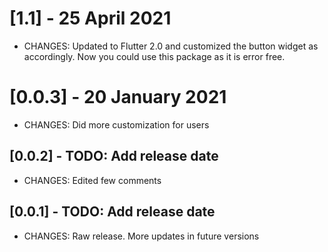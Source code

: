 # [1.1] - 25 April 2021

* CHANGES: Updated to Flutter 2.0 and customized the button widget as accordingly. Now you could use this package as it is error free.

# [0.0.3] - 20 January 2021

* CHANGES: Did more customization for users

## [0.0.2] - TODO: Add release date

* CHANGES: Edited few comments

## [0.0.1] - TODO: Add release date

* CHANGES: Raw release. More updates in future versions
